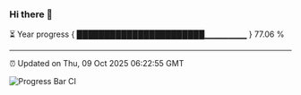 ### Hi there 👋

⏳ Year progress { ███████████████████████▁▁▁▁▁▁▁ } 77.06 %

---

⏰ Updated on Thu, 09 Oct 2025 06:22:55 GMT

![Progress Bar CI](https://github.com/liununu/liununu/workflows/Progress%20Bar%20CI/badge.svg)
